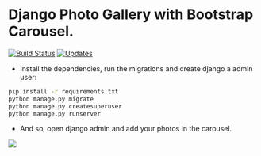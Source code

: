 # Django Photo Gallery with Bootstrap Carousel.

[![Build Status](https://travis-ci.org/dubirajara/django_carousel_photos.svg?branch=master)](https://travis-ci.org/dubirajara/django_carousel_photos)
[![Updates](https://pyup.io/repos/github/dubirajara/django_carousel_photos/shield.svg)](https://pyup.io/repos/github/dubirajara/django_carousel_photos/)


- Install the dependencies, run the migrations and create django a admin user:

```sh
pip install -r requirements.txt
python manage.py migrate
python manage.py createsuperuser
python manage.py runserver
```
- And so, open django admin and add your photos in the carousel.



![](http://i66.tinypic.com/11khavq.png)

